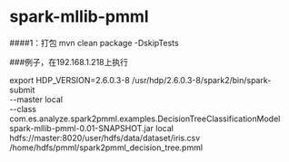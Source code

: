 # spark-mllib-pmml

####1：打包
mvn clean package -DskipTests

###例子，在192.168.1.218上执行

export HDP_VERSION=2.6.0.3-8
/usr/hdp/2.6.0.3-8/spark2/bin/spark-submit \
--master local \
--class com.es.analyze.spark2pmml.examples.DecisionTreeClassificationModel \
spark-mllib-pmml-0.01-SNAPSHOT.jar local hdfs://master:8020/user/hdfs/data/dataset/iris.csv /home/hdfs/pmml/spark2pmml_decision_tree.pmml
